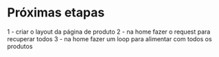 # Próximas etapas

1 - criar o layout da página de produto
2 - na home fazer o request para recuperar todos
3 - na home fazer um loop para alimentar com todos os produtos